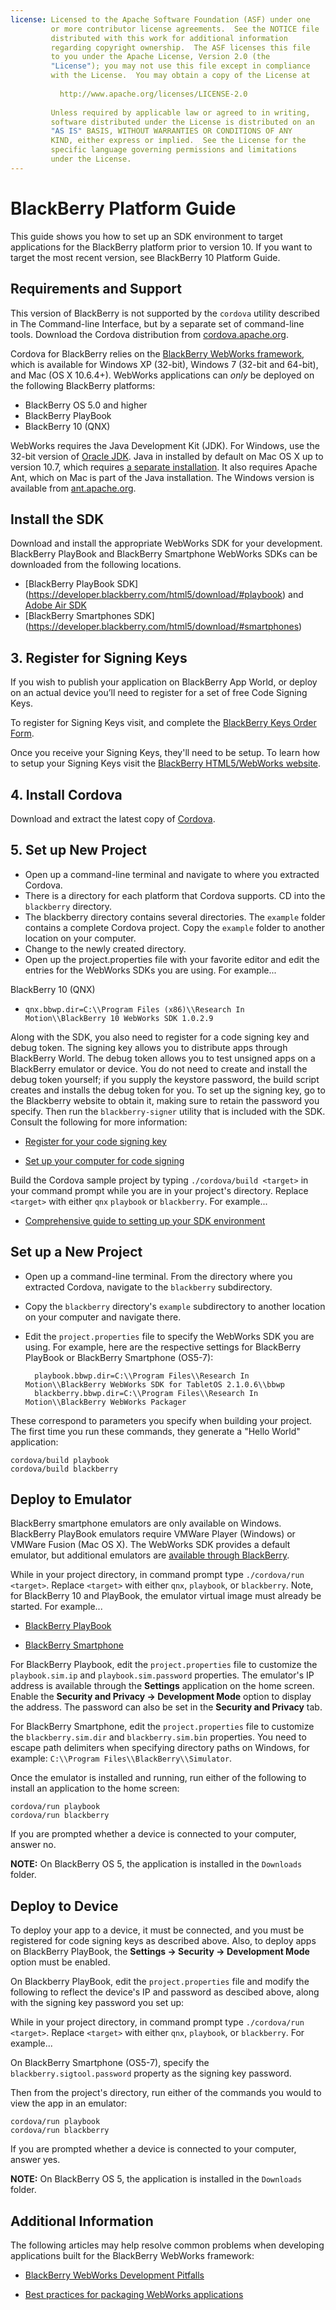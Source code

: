 ```yaml
---
license: Licensed to the Apache Software Foundation (ASF) under one
         or more contributor license agreements.  See the NOTICE file
         distributed with this work for additional information
         regarding copyright ownership.  The ASF licenses this file
         to you under the Apache License, Version 2.0 (the
         "License"); you may not use this file except in compliance
         with the License.  You may obtain a copy of the License at
         
           http://www.apache.org/licenses/LICENSE-2.0
         
         Unless required by applicable law or agreed to in writing,
         software distributed under the License is distributed on an
         "AS IS" BASIS, WITHOUT WARRANTIES OR CONDITIONS OF ANY
         KIND, either express or implied.  See the License for the
         specific language governing permissions and limitations
         under the License.
---
```


# BlackBerry Platform Guide

This guide shows you how to set up an SDK environment to target
applications for the BlackBerry platform prior to version 10.  If you
want to target the most recent version, see BlackBerry 10 Platform
Guide.

## Requirements and Support

This version of BlackBerry is not supported by the `cordova` utility
described in The Command-line Interface, but by a separate set of
command-line tools. Download the Cordova distribution from
[cordova.apache.org](http://cordova.apache.org/#download).

Cordova for BlackBerry relies on the [BlackBerry WebWorks
framework](https://bdsc.webapps.blackberry.com/html5), which is
available for Windows XP (32-bit), Windows 7 (32-bit and 64-bit), and
Mac (OS X 10.6.4+).  WebWorks applications can _only_ be deployed on
the following BlackBerry platforms:

* BlackBerry OS 5.0 and higher
* BlackBerry PlayBook
* BlackBerry 10 (QNX)

WebWorks requires the Java Development Kit (JDK). For Windows, use the
32-bit version of
[Oracle JDK](http://www.oracle.com/technetwork/java/javase/downloads/index.html#jdk).
Java in installed by default on Mac OS X up to version 10.7, which
requires
[a separate installation](http://support.apple.com/kb/DL1421).
It also requires Apache Ant, which on Mac is part of the Java
installation. The Windows version is available from
[ant.apache.org](http://ant.apache.org/bindownload.cgi).

## Install the SDK

Download and install the appropriate WebWorks SDK for your
development. BlackBerry PlayBook and BlackBerry Smartphone WebWorks
SDKs can be downloaded from the following locations.

- [BlackBerry PlayBook SDK] (https://developer.blackberry.com/html5/download/#playbook) and [Adobe Air SDK](http://www.adobe.com/devnet/air/air-sdk-download.html)
- [BlackBerry Smartphones SDK] (https://developer.blackberry.com/html5/download/#smartphones)

## 3.  Register for Signing Keys

If you wish to publish your application on BlackBerry App World, or deploy on an actual device you’ll need to register for a set of free Code Signing Keys.

To register for Signing Keys visit, and complete the [BlackBerry Keys Order Form](https://www.blackberry.com/SignedKeys).

Once you receive your Signing Keys, they'll need to be setup. To learn how to setup your Signing Keys visit the [BlackBerry HTML5/WebWorks website](https://developer.blackberry.com/html5/documentation/signing_setup_bb10_apps_2008396_11.html).

## 4.  Install Cordova

Download and extract the latest copy of [Cordova](http://cordova.apache.org/#download).

## 5.  Set up New Project

- Open up a command-line terminal and navigate to where you extracted Cordova.
- There is a directory for each platform that Cordova supports.  CD into the `blackberry` directory.
- The blackberry directory contains several directories.  The `example` folder contains a complete Cordova project.  Copy the `example` folder to another location on your computer.
- Change to the newly created directory.
- Open up the project.properties file with your favorite editor and edit the entries for the WebWorks SDKs you are using. For example...

BlackBerry 10 (QNX)
- `qnx.bbwp.dir=C:\\Program Files (x86)\\Research In Motion\\BlackBerry 10 WebWorks SDK 1.0.2.9`

Along with the SDK, you also need to register for a code signing key
and debug token. The signing key allows you to distribute apps through
BlackBerry World. The debug token allows you to test unsigned apps on
a BlackBerry emulator or device. You do not need to create and
install the debug token yourself; if you supply the keystore password,
the build script creates and installs the debug token for you. To set
up the signing key, go to the Blackberry website to obtain it, making
sure to retain the password you specify. Then run the
`blackberry-signer` utility that is included with the SDK. Consult the
following for more information:

* [Register for your code signing key](https://www.blackberry.com/SignedKeys/codesigning.html)

* [Set up your computer for code signing](http://developer.blackberry.com/html5/documentation/set_up_for_signing.html)

Build the Cordova sample project by typing `./cordova/build <target>` in your command prompt while you are in your project's directory. Replace `<target>` with either `qnx` `playbook` or `blackberry`. For example...

* [Comprehensive guide to setting up your SDK environment](http://developer.blackberry.com/native/documentation/bb10/com.qnx.doc.native_sdk.quickstart/topic/set_up_your_environment.html)

## Set up a New Project

* Open up a command-line terminal. From the directory where you
  extracted Cordova, navigate to the `blackberry` subdirectory.

* Copy the `blackberry` directory's `example` subdirectory to another
  location on your computer and navigate there.

* Edit the `project.properties` file to specify the WebWorks SDK you
  are using. For example, here are the respective settings for
  BlackBerry PlayBook or BlackBerry Smartphone (OS5-7):

        playbook.bbwp.dir=C:\\Program Files\\Research In Motion\\BlackBerry WebWorks SDK for TabletOS 2.1.0.6\\bbwp
        blackberry.bbwp.dir=C:\\Program Files\\Research In Motion\\BlackBerry WebWorks Packager

These correspond to parameters you specify when building your project.
The first time you run these commands, they generate a "Hello World"
application:

    cordova/build playbook
    cordova/build blackberry

## Deploy to Emulator

BlackBerry smartphone emulators are only available on Windows.
BlackBerry PlayBook emulators require VMWare Player (Windows) or
VMWare Fusion (Mac OS X). The WebWorks SDK provides a default
emulator, but additional emulators are [available through
BlackBerry](http://us.blackberry.com/developers/resources/simulators.jsp).

While in your project directory, in command prompt type `./cordova/run <target>`. Replace `<target>` with either `qnx`, `playbook`, or `blackberry`. Note, for BlackBerry 10 and PlayBook, the emulator virtual image must already be started.  For example...

* [BlackBerry PlayBook](https://developer.blackberry.com/html5/documentation/using_the_tablet_simulator_1866980_11.html)

* [BlackBerry Smartphone](https://developer.blackberry.com/html5/documentation/run_your_app_on_smartphone_sim_1876976_11.html)

For BlackBerry Playbook, edit the `project.properties` file to
customize the `playbook.sim.ip` and `playbook.sim.password`
properties.  The emulator's IP address is available through the
__Settings__ application on the home screen. Enable the __Security and
Privacy &rarr; Development Mode__ option to display the address. The
password can also be set in the __Security and Privacy__ tab.

For BlackBerry Smartphone, edit the `project.properties` file to
customize the `blackberry.sim.dir` and `blackberry.sim.bin`
properties.  You need to escape path delimiters when specifying
directory paths on Windows, for example: `C:\\Program
Files\\BlackBerry\\Simulator`.

Once the emulator is installed and running, run either of the
following to install an application to the home screen:

    cordova/run playbook
    cordova/run blackberry

If you are prompted whether a device is connected to your computer,
answer no.

__NOTE:__ On BlackBerry OS 5, the application is installed in the
`Downloads` folder.

## Deploy to Device

To deploy your app to a device, it must be connected, and you must be
registered for code signing keys as described above.  Also, to deploy
apps on BlackBerry PlayBook, the __Settings &rarr; Security &rarr;
Development Mode__ option must be enabled.

On Blackberry PlayBook, edit the `project.properties` file and modify
the following to reflect the device's IP and password as descibed
above, along with the signing key password you set up:

While in your project directory, in command prompt type `./cordova/run <target>`. Replace `<target>` with either `qnx`, `playbook`, or `blackberry`.  For example...

On BlackBerry Smartphone (OS5-7), specify the
`blackberry.sigtool.password` property as the signing key password.

Then from the project's directory, run either of the commands you
would to view the app in an emulator:

    cordova/run playbook
    cordova/run blackberry

If you are prompted whether a device is connected to your computer,
answer yes.

__NOTE:__ On BlackBerry OS 5, the application is installed in the
`Downloads` folder.

## Additional Information

The following articles may help resolve common problems when
developing applications built for the BlackBerry WebWorks framework:

* [BlackBerry WebWorks Development Pitfalls](http://supportforums.blackberry.com/t5/Web-and-WebWorks-Development/Common-BlackBerry-WebWorks-development-pitfalls-that-can-be/ta-p/624712)

* [Best practices for packaging WebWorks applications](https://bdsc.webapps.blackberrycom/html5/documentation/ww_developing/bestpractice_compiling_ww_apps_1873324_11.html)
